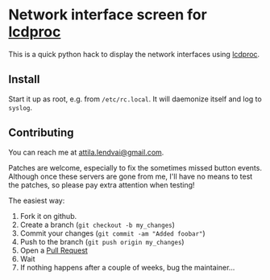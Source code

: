 Network interface screen for [lcdproc](http://lcdproc.omnipotent.net/)
======================================================================

This is a quick python hack to display the network interfaces using
[lcdproc](http://lcdproc.omnipotent.net/).

Install
-------

Start it up as root, e.g. from `/etc/rc.local`. It will daemonize itself and log to `syslog`.

Contributing
------------

You can reach me at [attila.lendvai@gmail.com](mailto:attila.lendvai@gmail.com).

Patches are welcome, especially to fix the sometimes missed button
events. Although once these servers are gone from me, I'll have no
means to test the patches, so please pay extra attention when testing!

The easiest way:

1. Fork it on github.
2. Create a branch (`git checkout -b my_changes`)
3. Commit your changes (`git commit -am "Added foobar"`)
4. Push to the branch (`git push origin my_changes`)
5. Open a [Pull Request](https://github.com/attila-lendvai/lcdproc-ifaces/pulls)
6. Wait
7. If nothing happens after a couple of weeks, bug the maintainer...
